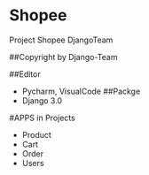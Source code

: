 # Shopee
Project Shopee DjangoTeam

##Copyright by Django-Team

##Editor
- Pycharm, VisualCode
##Packge
- Django 3.0


#APPS in Projects
- Product
- Cart
- Order
- Users
